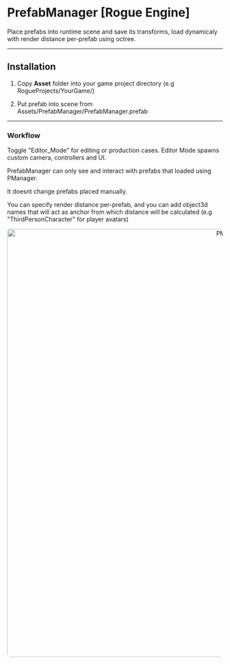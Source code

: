 # PrefabManager [Rogue Engine]

Place prefabs into runtime scene and save its transforms, load dynamicaly with render distance per-prefab using octree.

---

## Installation

1. Copy **Asset** folder into your game project directory (e.g RogueProjects/YourGame/)

2. Put prefab into scene from Assets/PrefabManager/PrefabManager.prefab

---

### Workflow

Toggle "Editor_Mode" for editing or production cases. Editor Mode spawns custom camera, controllers and UI. 

PrefabManager can only see and interact with prefabs that loaded using PManager.

It doesnt change prefabs placed manually.

You can specify render distance per-prefab, and you can add object3d names that will act as anchor from which distance will be calculated (e.g "ThirdPersonCharacter" for player avatars) 



<div align="center">
<p align="center">
  <img src="./img/preview.gif" alt="PMgif" width="1000" style="border-radius: 6px;"/>
</p>


